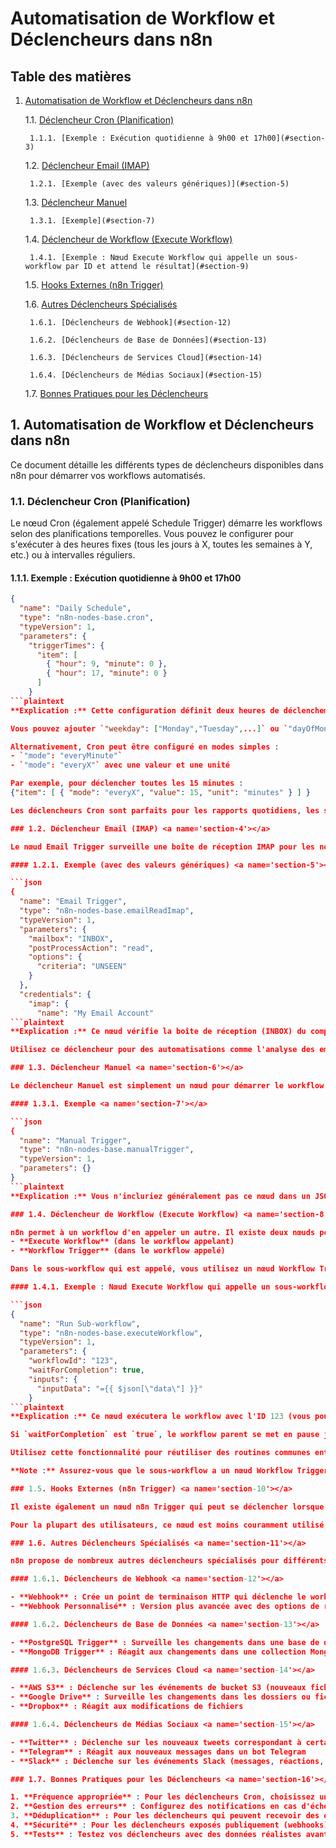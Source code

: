 # Automatisation de Workflow et Déclencheurs dans n8n

## Table des matières

1. [Automatisation de Workflow et Déclencheurs dans n8n](#section-1)

    1.1. [Déclencheur Cron (Planification)](#section-2)

        1.1.1. [Exemple : Exécution quotidienne à 9h00 et 17h00](#section-3)

    1.2. [Déclencheur Email (IMAP)](#section-4)

        1.2.1. [Exemple (avec des valeurs génériques)](#section-5)

    1.3. [Déclencheur Manuel](#section-6)

        1.3.1. [Exemple](#section-7)

    1.4. [Déclencheur de Workflow (Execute Workflow)](#section-8)

        1.4.1. [Exemple : Nœud Execute Workflow qui appelle un sous-workflow par ID et attend le résultat](#section-9)

    1.5. [Hooks Externes (n8n Trigger)](#section-10)

    1.6. [Autres Déclencheurs Spécialisés](#section-11)

        1.6.1. [Déclencheurs de Webhook](#section-12)

        1.6.2. [Déclencheurs de Base de Données](#section-13)

        1.6.3. [Déclencheurs de Services Cloud](#section-14)

        1.6.4. [Déclencheurs de Médias Sociaux](#section-15)

    1.7. [Bonnes Pratiques pour les Déclencheurs](#section-16)

## 1. Automatisation de Workflow et Déclencheurs dans n8n <a name='section-1'></a>

Ce document détaille les différents types de déclencheurs disponibles dans n8n pour démarrer vos workflows automatisés.

### 1.1. Déclencheur Cron (Planification) <a name='section-2'></a>

Le nœud Cron (également appelé Schedule Trigger) démarre les workflows selon des planifications temporelles. Vous pouvez le configurer pour s'exécuter à des heures fixes (tous les jours à X, toutes les semaines à Y, etc.) ou à intervalles réguliers.

#### 1.1.1. Exemple : Exécution quotidienne à 9h00 et 17h00 <a name='section-3'></a>

```json
{
  "name": "Daily Schedule",
  "type": "n8n-nodes-base.cron",
  "typeVersion": 1,
  "parameters": {
    "triggerTimes": {
      "item": [
        { "hour": 9, "minute": 0 },
        { "hour": 17, "minute": 0 }
      ]
    }
```plaintext
**Explication :** Cette configuration définit deux heures de déclenchement (Cron gère les deux). Le premier objet est 9h00, le second est 17h00 (5 PM). Par défaut, si vous spécifiez uniquement l'heure/minute, il s'exécute tous les jours à cette heure.

Vous pouvez ajouter `"weekday": ["Monday","Tuesday",...]` ou `"dayOfMonth": [...]` pour affiner la planification.

Alternativement, Cron peut être configuré en modes simples :
- `"mode": "everyMinute"` 
- `"mode": "everyX"` avec une valeur et une unité

Par exemple, pour déclencher toutes les 15 minutes :
{"item": [ { "mode": "everyX", "value": 15, "unit": "minutes" } ] }

Les déclencheurs Cron sont parfaits pour les rapports quotidiens, les synchronisations de données de routine, etc. Ce nœud n'a pas d'entrée ; il se déclenche simplement selon la planification et transmet un élément vide pour démarrer le workflow.

### 1.2. Déclencheur Email (IMAP) <a name='section-4'></a>

Le nœud Email Trigger surveille une boîte de réception IMAP pour les nouveaux emails. La configuration inclut le serveur, les identifiants email, les critères de recherche, etc.

#### 1.2.1. Exemple (avec des valeurs génériques) <a name='section-5'></a>

```json
{
  "name": "Email Trigger",
  "type": "n8n-nodes-base.emailReadImap",
  "typeVersion": 1,
  "parameters": {
    "mailbox": "INBOX",
    "postProcessAction": "read",
    "options": {
      "criteria": "UNSEEN"
    }
  },
  "credentials": {
    "imap": {
      "name": "My Email Account"
```plaintext
**Explication :** Ce nœud vérifie la boîte de réception (INBOX) du compte email configuré pour les messages non lus et les marque comme lus (`postProcessAction: "read"`). Pour chaque nouvel email, il déclenche le workflow avec le contenu de l'email.

Utilisez ce déclencheur pour des automatisations comme l'analyse des emails de support entrants ou les notifications de prospects. Vous pouvez le combiner avec un nœud IF pour filtrer les emails par sujet, etc., puis les acheminer (par exemple, créer des tickets, envoyer des alertes, etc.).

### 1.3. Déclencheur Manuel <a name='section-6'></a>

Le déclencheur Manuel est simplement un nœud pour démarrer le workflow en cliquant sur "Execute Workflow" dans l'éditeur. Il n'a pas de paramètres dans le JSON au-delà des valeurs par défaut.

#### 1.3.1. Exemple <a name='section-7'></a>

```json
{
  "name": "Manual Trigger",
  "type": "n8n-nodes-base.manualTrigger",
  "typeVersion": 1,
  "parameters": {}
}
```plaintext
**Explication :** Vous n'incluriez généralement pas ce nœud dans un JSON de workflow exporté si vous prévoyez de l'exécuter automatiquement, mais il est utile pendant le développement. Il produit un élément vide pour démarrer le flux.

### 1.4. Déclencheur de Workflow (Execute Workflow) <a name='section-8'></a>

n8n permet à un workflow d'en appeler un autre. Il existe deux nœuds pour cela :
- **Execute Workflow** (dans le workflow appelant)
- **Workflow Trigger** (dans le workflow appelé)

Dans le sous-workflow qui est appelé, vous utilisez un nœud Workflow Trigger pour recevoir l'appel (agit essentiellement comme un Webhook mais en interne). Dans le workflow parent, vous utilisez Execute Workflow pour invoquer.

#### 1.4.1. Exemple : Nœud Execute Workflow qui appelle un sous-workflow par ID et attend le résultat <a name='section-9'></a>

```json
{
  "name": "Run Sub-workflow",
  "type": "n8n-nodes-base.executeWorkflow",
  "typeVersion": 1,
  "parameters": {
    "workflowId": "123",
    "waitForCompletion": true,
    "inputs": {
      "inputData": "={{ $json[\"data\"] }}"
    }
```plaintext
**Explication :** Ce nœud exécutera le workflow avec l'ID 123 (vous pouvez trouver l'ID d'un workflow dans son URL ou sa liste). Il transmet un champ d'entrée `inputData` au sous-workflow (le nœud Workflow Trigger du sous-workflow doit être configuré pour accepter ce champ).

Si `waitForCompletion` est `true`, le workflow parent se met en pause jusqu'à ce que le sous-workflow se termine, puis reprend avec la sortie que le sous-workflow a retournée. Si `false`, il déclenche l'autre workflow et continue immédiatement (mode fire-and-forget).

Utilisez cette fonctionnalité pour réutiliser des routines communes entre les workflows ou pour diviser des processus complexes. Par exemple, vous pourriez avoir un sous-workflow qui prend des données et les écrit dans Google Sheets, que vous pouvez appeler depuis plusieurs autres workflows au lieu de dupliquer ces nœuds.

**Note :** Assurez-vous que le sous-workflow a un nœud Workflow Trigger (qui dans le JSON serait simplement `"type": "n8n-nodes-base.workflowTrigger"` avec tout schéma d'entrée défini). Les sorties du sous-workflow deviennent la sortie du nœud Execute Workflow.

### 1.5. Hooks Externes (n8n Trigger) <a name='section-10'></a>

Il existe également un nœud n8n Trigger qui peut se déclencher lorsque certains événements se produisent dans n8n (comme lorsqu'un workflow est activé, ou qu'un utilisateur le déclenche via API).

Pour la plupart des utilisateurs, ce nœud est moins couramment utilisé, mais il est bon de savoir qu'il existe pour l'orchestration avancée.

### 1.6. Autres Déclencheurs Spécialisés <a name='section-11'></a>

n8n propose de nombreux autres déclencheurs spécialisés pour différents services :

#### 1.6.1. Déclencheurs de Webhook <a name='section-12'></a>

- **Webhook** : Crée un point de terminaison HTTP qui déclenche le workflow lorsqu'il reçoit une requête
- **Webhook Personnalisé** : Version plus avancée avec des options de routage et d'authentification

#### 1.6.2. Déclencheurs de Base de Données <a name='section-13'></a>

- **PostgreSQL Trigger** : Surveille les changements dans une base de données PostgreSQL
- **MongoDB Trigger** : Réagit aux changements dans une collection MongoDB

#### 1.6.3. Déclencheurs de Services Cloud <a name='section-14'></a>

- **AWS S3** : Déclenche sur les événements de bucket S3 (nouveaux fichiers, suppressions, etc.)
- **Google Drive** : Surveille les changements dans les dossiers ou fichiers
- **Dropbox** : Réagit aux modifications de fichiers

#### 1.6.4. Déclencheurs de Médias Sociaux <a name='section-15'></a>

- **Twitter** : Déclenche sur les nouveaux tweets correspondant à certains critères
- **Telegram** : Réagit aux nouveaux messages dans un bot Telegram
- **Slack** : Déclenche sur les événements Slack (messages, réactions, etc.)

### 1.7. Bonnes Pratiques pour les Déclencheurs <a name='section-16'></a>

1. **Fréquence appropriée** : Pour les déclencheurs Cron, choisissez une fréquence qui équilibre la fraîcheur des données avec la charge sur le système
2. **Gestion des erreurs** : Configurez des notifications en cas d'échec des workflows déclenchés automatiquement
3. **Déduplication** : Pour les déclencheurs qui peuvent recevoir des événements en double (comme les webhooks), implémentez une logique de déduplication
4. **Sécurité** : Pour les déclencheurs exposés publiquement (webhooks), utilisez l'authentification ou des jetons secrets
5. **Tests** : Testez vos déclencheurs avec des données réalistes avant de les mettre en production

